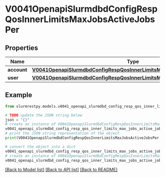 # V0041OpenapiSlurmdbdConfigRespQosInnerLimitsMaxJobsActiveJobsPer


## Properties

Name | Type | Description | Notes
------------ | ------------- | ------------- | -------------
**account** | [**V0041OpenapiSlurmdbdConfigRespQosInnerLimitsMaxJobsActiveJobsPerAccount**](V0041OpenapiSlurmdbdConfigRespQosInnerLimitsMaxJobsActiveJobsPerAccount.md) |  | [optional]
**user** | [**V0041OpenapiSlurmdbdConfigRespQosInnerLimitsMaxJobsActiveJobsPerUser**](V0041OpenapiSlurmdbdConfigRespQosInnerLimitsMaxJobsActiveJobsPerUser.md) |  | [optional]

## Example

```python
from slurmrestpy.models.v0041_openapi_slurmdbd_config_resp_qos_inner_limits_max_jobs_active_jobs_per import V0041OpenapiSlurmdbdConfigRespQosInnerLimitsMaxJobsActiveJobsPer

# TODO update the JSON string below
json = "{}"
# create an instance of V0041OpenapiSlurmdbdConfigRespQosInnerLimitsMaxJobsActiveJobsPer from a JSON string
v0041_openapi_slurmdbd_config_resp_qos_inner_limits_max_jobs_active_jobs_per_instance = V0041OpenapiSlurmdbdConfigRespQosInnerLimitsMaxJobsActiveJobsPer.from_json(json)
# print the JSON string representation of the object
print(V0041OpenapiSlurmdbdConfigRespQosInnerLimitsMaxJobsActiveJobsPer.to_json())

# convert the object into a dict
v0041_openapi_slurmdbd_config_resp_qos_inner_limits_max_jobs_active_jobs_per_dict = v0041_openapi_slurmdbd_config_resp_qos_inner_limits_max_jobs_active_jobs_per_instance.to_dict()
# create an instance of V0041OpenapiSlurmdbdConfigRespQosInnerLimitsMaxJobsActiveJobsPer from a dict
v0041_openapi_slurmdbd_config_resp_qos_inner_limits_max_jobs_active_jobs_per_from_dict = V0041OpenapiSlurmdbdConfigRespQosInnerLimitsMaxJobsActiveJobsPer.from_dict(v0041_openapi_slurmdbd_config_resp_qos_inner_limits_max_jobs_active_jobs_per_dict)
```
[[Back to Model list]](../README.md#documentation-for-models) [[Back to API list]](../README.md#documentation-for-api-endpoints) [[Back to README]](../README.md)


